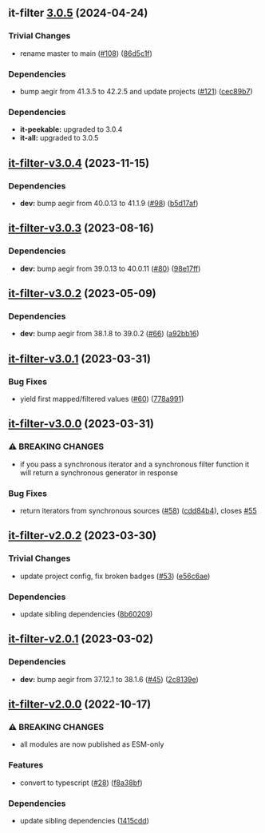 ## it-filter [3.0.5](https://github.com/achingbrain/it/compare/it-filter-v3.0.4...it-filter-3.0.5) (2024-04-24)


### Trivial Changes

* rename master to main ([#108](https://github.com/achingbrain/it/issues/108)) ([86d5c1f](https://github.com/achingbrain/it/commit/86d5c1f2082c79a49ef1e75511abfa7e647fd7b9))


### Dependencies

* bump aegir from 41.3.5 to 42.2.5 and update projects ([#121](https://github.com/achingbrain/it/issues/121)) ([cec89b7](https://github.com/achingbrain/it/commit/cec89b7c790bea695b053e3b6b3c255655def1cd))



### Dependencies

* **it-peekable:** upgraded to 3.0.4
* **it-all:** upgraded to 3.0.5

## [it-filter-v3.0.4](https://github.com/achingbrain/it/compare/it-filter-v3.0.3...it-filter-v3.0.4) (2023-11-15)


### Dependencies

* **dev:** bump aegir from 40.0.13 to 41.1.9 ([#98](https://github.com/achingbrain/it/issues/98)) ([b5d17af](https://github.com/achingbrain/it/commit/b5d17af750dfa2191423dcf06f37b06e5a866ec8))

## [it-filter-v3.0.3](https://github.com/achingbrain/it/compare/it-filter-v3.0.2...it-filter-v3.0.3) (2023-08-16)


### Dependencies

* **dev:** bump aegir from 39.0.13 to 40.0.11 ([#80](https://github.com/achingbrain/it/issues/80)) ([98e17ff](https://github.com/achingbrain/it/commit/98e17ff5f108fce177d98a56c201533a415623e4))

## [it-filter-v3.0.2](https://github.com/achingbrain/it/compare/it-filter-v3.0.1...it-filter-v3.0.2) (2023-05-09)


### Dependencies

* **dev:** bump aegir from 38.1.8 to 39.0.2 ([#66](https://github.com/achingbrain/it/issues/66)) ([a92bb16](https://github.com/achingbrain/it/commit/a92bb1690e8d584292e37c878d40f437036721a7))

## [it-filter-v3.0.1](https://github.com/achingbrain/it/compare/it-filter-v3.0.0...it-filter-v3.0.1) (2023-03-31)


### Bug Fixes

* yield first mapped/filtered values ([#60](https://github.com/achingbrain/it/issues/60)) ([778a991](https://github.com/achingbrain/it/commit/778a9918b13dd5b8743f34f5cb0a9e256aa2a0b7))

## [it-filter-v3.0.0](https://github.com/achingbrain/it/compare/it-filter-v2.0.2...it-filter-v3.0.0) (2023-03-31)


### ⚠ BREAKING CHANGES

* if you pass a synchronous iterator and a synchronous filter function it will return a synchronous generator in response

### Bug Fixes

* return iterators from synchronous sources ([#58](https://github.com/achingbrain/it/issues/58)) ([cdd84b4](https://github.com/achingbrain/it/commit/cdd84b4fd6ad746a2c11ecfbe176b628a541b619)), closes [#55](https://github.com/achingbrain/it/issues/55)

## [it-filter-v2.0.2](https://github.com/achingbrain/it/compare/it-filter-v2.0.1...it-filter-v2.0.2) (2023-03-30)


### Trivial Changes

* update project config, fix broken badges ([#53](https://github.com/achingbrain/it/issues/53)) ([e56c6ae](https://github.com/achingbrain/it/commit/e56c6ae9a0a766b5eab77040e92b2e034ce52d2e))


### Dependencies

* update sibling dependencies ([8b60209](https://github.com/achingbrain/it/commit/8b60209d429e282f8d5e5218ee2019ae7153585b))

## [it-filter-v2.0.1](https://github.com/achingbrain/it/compare/it-filter-v2.0.0...it-filter-v2.0.1) (2023-03-02)


### Dependencies

* **dev:** bump aegir from 37.12.1 to 38.1.6 ([#45](https://github.com/achingbrain/it/issues/45)) ([2c8139e](https://github.com/achingbrain/it/commit/2c8139ef060efa72c386aa3863e6c575f6f199e5))

## [it-filter-v2.0.0](https://github.com/achingbrain/it/compare/it-filter-v1.0.3...it-filter-v2.0.0) (2022-10-17)


### ⚠ BREAKING CHANGES

* all modules are now published as ESM-only

### Features

* convert to typescript ([#28](https://github.com/achingbrain/it/issues/28)) ([f8a38bf](https://github.com/achingbrain/it/commit/f8a38bfb1b902e8101f1077eb33c3cea49819464))


### Dependencies

* update sibling dependencies ([1415cdd](https://github.com/achingbrain/it/commit/1415cdd019f32c08b1024e60bf3816619e361938))
